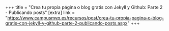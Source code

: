 +++
title = "Crea tu propia página o blog gratis con Jekyll y Github: Parte 2 - Publicando posts"
[extra]
link = "https://www.campusmvp.es/recursos/post/crea-tu-propia-pagina-o-blog-gratis-con-jekyll-y-github-parte-2-publicando-posts.aspx"
+++

